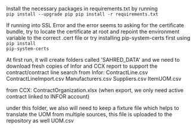Install the necessary packages in requirements.txt by running
<code>
pip install --upgrade pip
pip install -r requirements.txt
</code>

If running into SSL Error and the error seems to asking for the certificate bundle, try to locate the certificate at root and repoint the environment variable to the correct .cert file or try installing pip-system-certs first using
<code>pip install pip-system-certs</code>

At first run, it will create folders called 'SAHRED_DATA' and we need to download fresh copies of Infor and CCX report to support the contract/contract line search
from Infor:
ContractLine.csv
ContractLineImport.csv
Manufacturers.csv
Suppliers.csv
ItemUOM.csv

from CCX:
ContractOrganization.xlsx (when export, we only need active contract linked to INFOR account)

under this folder, we also will need to keep a fixture file which helps to translate the UOM from multiple sources, this file is uploaded to the repository as well
UOM.csv

